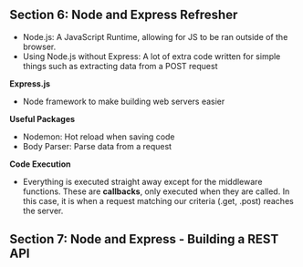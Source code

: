 ## Section 6: Node and Express Refresher

- Node.js: A JavaScript Runtime, allowing for JS to be ran outside of the browser. 
- Using Node.js without Express: A lot of extra code written for simple things such as extracting data from a POST request

**Express.js**

- Node framework to make building web servers easier

**Useful Packages**

- Nodemon: Hot reload when saving code
- Body Parser: Parse data from a request 

**Code Execution**

- Everything is executed straight away except for the middleware functions. These are **callbacks**, only executed when they are called. In this case, it is when a request matching our criteria (.get, .post) reaches the server.

## Section 7: Node and Express - Building a REST API